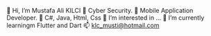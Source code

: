 👋 Hi, I’m Mustafa Ali KILCI
👀 Cyber Security.
👀 Mobile Application Developer.
👀 C#, Java, Html, Css
👀 I’m interested in ...
🌱 I’m currently learningm Flutter and Dart
📫 klc_musti@hotmail.com
